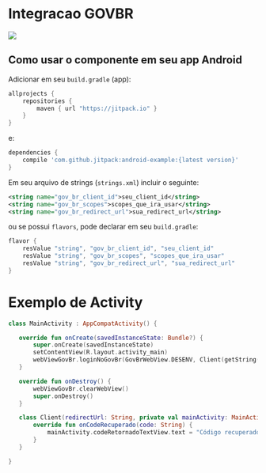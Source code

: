 # Integracao GOVBR

[![](https://jitpack.io/v/devserpro/integracao-gov-br.svg)](https://jitpack.io/#devserpro/integracao-gov-br)

## Como usar o componente em seu app Android

Adicionar em seu `build.gradle` (app):

```gradle
allprojects {
    repositories {
        maven { url "https://jitpack.io" }
    }
}
```

e:

```gradle
dependencies {
    compile 'com.github.jitpack:android-example:{latest version}'
}
```

Em seu arquivo de strings (`strings.xml`) incluir o seguinte:

```xml
<string name="gov_br_client_id">seu_client_id</string>
<string name="gov_br_scopes">scopes_que_ira_usar</string>
<string name="gov_br_redirect_url">sua_redirect_url</string>
```

ou se possui `flavors`, pode declarar em seu `build.gradle`:

```gradle
flavor {
    resValue "string", "gov_br_client_id", "seu_client_id"
    resValue "string", "gov_br_scopes", "scopes_que_ira_usar"
    resValue "string", "gov_br_redirect_url", "sua_redirect_url"
}
```

# Exemplo de Activity

```kotlin
class MainActivity : AppCompatActivity() {

   override fun onCreate(savedInstanceState: Bundle?) {
       super.onCreate(savedInstanceState)
       setContentView(R.layout.activity_main)
       webViewGovBr.loginNoGovBr(GovBrWebView.DESENV, Client(getString(R.string.gov_br_redirect_url), this))
   }

   override fun onDestroy() {
       webViewGovBr.clearWebView()
       super.onDestroy()
   }

   class Client(redirectUrl: String, private val mainActivity: MainActivity) : GovBrWebViewClient(redirectUrl) {
       override fun onCodeRecuperado(code: String) {
           mainActivity.codeRetornadoTextView.text = "Código recuperado:\n$code"
       }
   }

}
```
